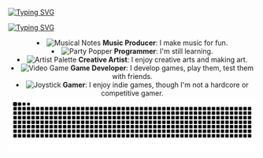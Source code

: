 <!-- markdownlint-disable MD033 -->
[![Typing SVG](https://readme-typing-svg.demolab.com?font=Press+Start+2P&pause=9999&color=54FF19&background=FFFFFF00&center=true&vCenter=true&width=435&lines=Hi%2C+I'm+Bobsy)](https://git.io/typing-svg)
<!-- markdownlint-enable MD033 -->

<!-- markdownlint-disable MD033 -->

[![Typing SVG](https://readme-typing-svg.demolab.com?font=Fira+Code&pause=1000&color=54FF19&background=FFFFFF00&center=true&vCenter=true&width=435&lines=I'm+a+passionate+developer;Who+thrives+on+solving+problems;Building+tools+that+make+life+easier)](https://git.io/typing-svg)

<!-- markdownlint-enable MD033 -

<!-- markdownlint-disable MD033 -->
<div style="text-align: center;>
<ul style="display: inline-block; text-align: left;">
<li><img src="https://raw.githubusercontent.com/Tarikul-Islam-Anik/Animated-Fluent-Emojis/master/Emojis/Objects/Musical%20Notes.png" alt="Musical Notes" width="25" height="25" /> <b>Music Producer</b>: I make music for fun.</li>
<li><img src="https://raw.githubusercontent.com/Tarikul-Islam-Anik/Animated-Fluent-Emojis/master/Emojis/Activities/Party%20Popper.png" alt="Party Popper" width="25" height="25" /> <b>Programmer</b>: I'm still learning.</li>
<li><img src="https://raw.githubusercontent.com/Tarikul-Islam-Anik/Animated-Fluent-Emojis/master/Emojis/Activities/Artist%20Palette.png" alt="Artist Palette" width="25" height="25" /> <b>Creative Artist</b>: I enjoy creative arts and making art.</li>
<li><img src="https://raw.githubusercontent.com/Tarikul-Islam-Anik/Animated-Fluent-Emojis/master/Emojis/Activities/Video%20Game.png" alt="Video Game" width="25" height="25" /> <b>Game Developer</b>: I develop games, play them, test them with friends.</li>
<li><img src="https://raw.githubusercontent.com/Tarikul-Islam-Anik/Animated-Fluent-Emojis/master/Emojis/Activities/Joystick.png" alt="Joystick" width="25" height="25" /> <b>Gamer</b>: I enjoy indie games, though I'm not a hardcore or competitive gamer.</li>
</ul>
</div>
<!-- markdownlint-enable MD033 -->


<img src="https://raw.githubusercontent.com/ItzBob15/ItzBob15/output/snake.svg" alt="Snake animation" />

###


